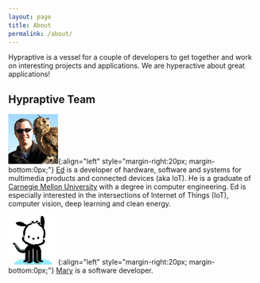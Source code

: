 ```yaml
---
layout: page
title: About
permalink: /about/
---
```


Hypraptive is a vessel for a couple of developers to get together and work on interesting projects and applications. We are hyperactive about great applications!

## Hypraptive Team

![Ed with a wise owl](/assets/ed_owl_100x100.png){:align="left" style="margin-right:20px; margin-bottom:0px;"} [Ed](https://github.com/ejmiller2) is a developer of hardware, software and systems for multimedia products and connected devices (aka IoT). He is a graduate of [Carnegie Mellon University](http://www.cmu.edu/) with a degree in computer engineering. Ed is especially interested in the intersections of Internet of Things (IoT), computer vision, deep learning and clean energy.

![Pochocto](/assets/pochocto_100x100.png){:align="left" style="margin-right:20px; margin-bottom:0px;"} [Mary](https://github.com/nguyen-mary) is a software developer.
